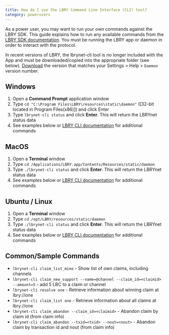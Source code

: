 ```yaml
---
title: How do I use the LBRY Command Line Interface (CLI) tool?
category: powerusers
---
```


As a power user, you may want to run your own commands against the LBRY SDK. This guide explains how to run any available commands from the [LBRY SDK documentation](https://lbry.tech/api/sdk). You must be running the LBRY app or daemon in order to interact with the protocol.

In recent versions of LBRY, the lbrynet-cli tool is no longer included with the App and must be downloaded/copied into the appropriate folder (see below). [Download](https://github.com/lbryio/lbry/releases) the version that matches your Settings > Help > `Daemon` version number. 

## Windows
1. Open a **Command Prompt** application window
1. Type `cd "C:\Program Files\LBRY\resources\static\daemon"` ([32-bit located in Program Files(x86)]) and click Enter
1. Type `lbrynet-cli status` and click **Enter**. This will return the LBRYnet status data
1. See examples below or [LBRY CLI documentation](https://lbryio.github.io/lbry/cli/) for additional commands

## MacOS
1. Open a **Terminal** window
1. Type `cd /Applications/LBRY.app/Contents/Resources/static/daemon`
1. Type `./lbrynet-cli status`  and click **Enter**. This will return the LBRYnet status data
1. See examples below or [LBRY CLI documentation](https://lbryio.github.io/lbry/cli/) for additional commands

## Ubuntu / Linux 
1. Open a **Terminal** window
1. Type `cd /opt/LBRY/resources/static/daemon`
1. Type `./lbrynet-cli status`  and click **Enter**. This will return the LBRYnet status data
1. See examples below or [LBRY CLI documentation](https://lbryio.github.io/lbry/cli/) for additional commands

## Common/Sample Commands
- `lbrynet-cli claim_list_mine` - Show list of own claims, including channels
- `lbrynet-cli claim_new_support --name=@channel --claim_id=<claimid> --amount=5` - add 5 LBC to a claim or channel
- `lbrynet-cli resolve one` - Retrieve information about winning claim at lbry://one
- `lbrynet-cli claim_list one` - Retrieve information about all claims at lbry://one
- `lbrynet-cli claim_abandon --claim_id=<claimid>` - Abandon claim by claim id (from claim info)
- `lbrynet-cli claim_abandon --txid=<txid> --nout=<nout>` - Abandon claim by transaction id and nout (from claim info)

